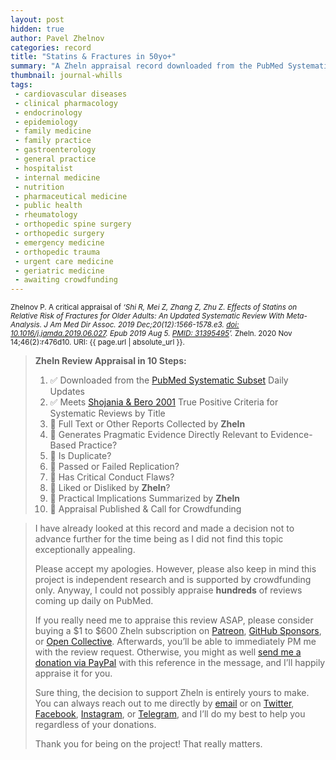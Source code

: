 ```yaml
---
layout: post
hidden: true
author: Pavel Zhelnov
categories: record
title: "Statins & Fractures in 50yo+"
summary: "A Zheln appraisal record downloaded from the PubMed Systematic Subset daily updates."
thumbnail: journal-whills
tags:
 - cardiovascular diseases
 - clinical pharmacology
 - endocrinology
 - epidemiology
 - family medicine
 - family practice
 - gastroenterology
 - general practice
 - hospitalist
 - internal medicine
 - nutrition
 - pharmaceutical medicine
 - public health
 - rheumatology
 - orthopedic spine surgery
 - orthopedic surgery
 - emergency medicine
 - orthopedic trauma
 - urgent care medicine
 - geriatric medicine
 - awaiting crowdfunding
---
```


<small id="citation">Zhelnov P. A critical appraisal of _‘Shi R, Mei Z, Zhang Z, Zhu Z. Effects of Statins on Relative Risk of Fractures for Older Adults: An Updated Systematic Review With Meta-Analysis. J Am Med Dir Assoc. 2019 Dec;20(12):1566-1578.e3. [doi: 10.1016/j.jamda.2019.06.027](https://doi.org/10.1016/j.jamda.2019.06.027). Epub 2019 Aug 5. [PMID: 31395495](https://pubmed.gov/31395495)’._ Zheln. 2020 Nov 14;46(2):r476d10. URI: {{ page.url | absolute_url }}.</small>

> **Zheln Review Appraisal in 10 Steps:**
>
> 1. ✅ Downloaded from the [PubMed Systematic Subset](https://github.com/p1m-ortho/qs-global-ortho-search-queries/blob/global-sr-query/README.md) Daily Updates
> 2. ✅ Meets [Shojania & Bero 2001](https://www.researchgate.net/publication/11820967_Taking_Advantage_of_the_Explosion_of_Systematic_Reviews_An_Efficient_MEDLINE_Search_Strategy) True Positive Criteria for Systematic Reviews by Title
> 3. 🔄 Full Text or Other Reports Collected by **Zheln**
> 4. 🔄 Generates Pragmatic Evidence Directly Relevant to Evidence-Based Practice?
> 5. 🔄 Is Duplicate?
> 6. 🔄 Passed or Failed Replication?
> 7. 🔄 Has Critical Conduct Flaws?
> 8. 🔄 Liked or Disliked by **Zheln**?
> 9. 🔄 Practical Implications Summarized by **Zheln**
> 10. 🔄 Appraisal Published & Call for Crowdfunding

> I have already looked at this record and made a decision not to advance further for the time being as I did not find this topic exceptionally appealing.
>
> Please accept my apologies. However, please also keep in mind this project is independent research and is supported by crowdfunding only. Anyway, I could not possibly appraise **hundreds** of reviews coming up daily on PubMed.
> 
> If you really need me to appraise this review ASAP, please consider buying a $1 to $600 Zheln subscription on [Patreon](https://patreon.com/zheln), [GitHub Sponsors](https://github.com/sponsors/drzhelnov), or [Open Collective](https://opencollective.com/zheln). Afterwards, you’ll be able to immediately PM me with the review request. Otherwise, you might as well [send me a donation via PayPal](https://paypal.me/pjelnov) with this reference in the message, and I’ll happily appraise it for you.
> 
> Sure thing, the decision to support Zheln is entirely yours to make. You can always reach out to me directly by [email](mailto:pavel@zheln.com) or on [Twitter](https://twitter.com/drzhelnov), [Facebook](https://facebook.com/drzhelnov), [Instagram](https://instagram.com/igzheln), or [Telegram](https://t.me/drzhelnov), and I’ll do my best to help you regardless of your donations.
> 
> Thank you for being on the project! That really matters.
